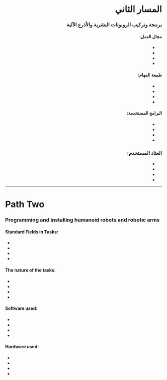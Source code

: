<div dir="rtl">

# المسار الثاني
### برمجة وتركيب الروبوتات البشرية والأذرع الآلية


#### مجال العمل:

- 
- 
- 
- 

#### طبيعة المهام:

- 
- 
- 
- 

#### البرامج المستخدمة:

- 
- 
- 
- 

### العتاد المستخدم:

- 
- 
- 
- 

</div>

------

# Path Two
### Programming and installing humanoid robots and robotic arms


#### Standard Fields in Tasks:

- 
- 
- 
- 

#### The nature of the tasks:

- 
- 
- 
- 

#### Software used:

- 
- 
- 
- 

#### Hardware used:

- 
- 
- 
- 
